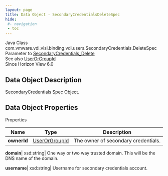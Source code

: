 ```yaml
---
layout: page
title: Data Object - SecondaryCredentialsDeleteSpec
hide:
 #- navigation
 - toc
---
```






Java Class
    com.vmware.vdi.vlsi.binding.vdi.users.SecondaryCredentials.DeleteSpec  
Parameter to
     [SecondaryCredentials_Delete](vdi.users.SecondaryCredentials.md#delete)  
See also
     [UserOrGroupId](vdi.entity.UserOrGroupId.md)  
Since 
    Horizon View 6.0

## Data Object Description 

SecondaryCredentials Spec Object. 

## Data Object Properties

Properties

Name |  Type |  Description   
---|---|---  
**ownerId**| [UserOrGroupId](vdi.entity.UserOrGroupId.md)|  The owner of secondary credentials.   
  
**domain**|  xsd:string|  One way or two way trusted domain. This will be the DNS name of the domain.   
  
**username**|  xsd:string|  Username for secondary credentials account.   
  
  

  

